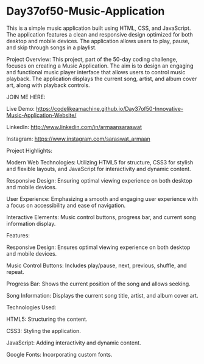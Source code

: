 # Day37of50-Music-Application

This is a simple music application built using HTML, CSS, and JavaScript. The application features a clean and responsive design optimized for both desktop and mobile devices.
The application allows users to play, pause, and skip through songs in a playlist.

Project Overview:
This project, part of the 50-day coding challenge, focuses on creating a Music Application. The aim is to design an engaging and functional music player interface that allows users to control music playback. The application displays the current song, artist, and album cover art, along with playback controls.

JOIN ME HERE:

Live Demo: https://codelikeamachine.github.io/Day37of50-Innovative-Music-Application-Website/

LinkedIn: http://www.linkedin.com/in/armaansaraswat

Instagram: https://www.instagram.com/saraswat_armaan

Project Highlights:

Modern Web Technologies: Utilizing HTML5 for structure, CSS3 for stylish and flexible layouts, and JavaScript for interactivity and dynamic content.

Responsive Design: Ensuring optimal viewing experience on both desktop and mobile devices.

User Experience: Emphasizing a smooth and engaging user experience with a focus on accessibility and ease of navigation.

Interactive Elements: Music control buttons, progress bar, and current song information display.

Features:

Responsive Design: Ensures optimal viewing experience on both desktop and mobile devices.

Music Control Buttons: Includes play/pause, next, previous, shuffle, and repeat.

Progress Bar: Shows the current position of the song and allows seeking.

Song Information: Displays the current song title, artist, and album cover art.

Technologies Used:

HTML5: Structuring the content.

CSS3: Styling the application.

JavaScript: Adding interactivity and dynamic content.

Google Fonts: Incorporating custom fonts.